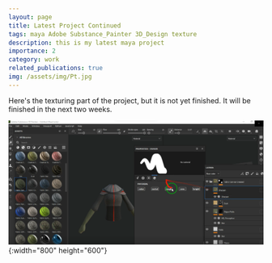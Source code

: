 ```yaml
---
layout: page
title: Latest Project Continued
tags: maya Adobe Substance_Painter 3D_Design texture
description: this is my latest maya project
importance: 2
category: work
related_publications: true
img: /assets/img/Pt.jpg
---
```


Here's the texturing part of the project, but it is not yet finished. It will be finished in the next two weeks.

![Alt Text](/assets/img/subs.jpg){:width="800" height="600"}


